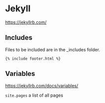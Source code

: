 # Jekyll

https://jekyllrb.com/

## Includes

Files to be included are in the _includes folder.

`{% include footer.html %}`



## Variables

https://jekyllrb.com/docs/variables/

`site.pages` a list of all pages

